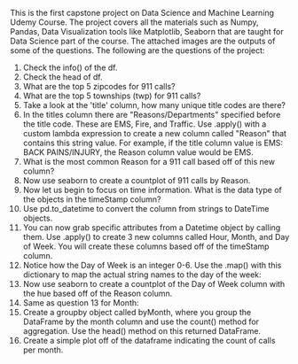 This is the first capstone project on Data Science and Machine Learning Udemy Course. The project covers all the materials
such as Numpy, Pandas, Data Visualization tools like Matplotlib, Seaborn that are taught for Data Science part of the course. 
The attached images are the outputs of some of the questions. The following are the questions of the project:

1. Check the info() of the df.
2. Check the head of df.
3. What are the top 5 zipcodes for 911 calls?
4. What are the top 5 townships (twp) for 911 calls?
5. Take a look at the 'title' column, how many unique title codes are there?
6. In the titles column there are "Reasons/Departments" specified before the title code. These are EMS, Fire, and Traffic. Use
   .apply() with a custom lambda expression to create a new column called "Reason" that contains this string value. 
   For example, if the title column value is EMS: BACK PAINS/INJURY, the Reason column value would be EMS.
7. What is the most common Reason for a 911 call based off of this new column?
8. Now use seaborn to create a countplot of 911 calls by Reason.
9. Now let us begin to focus on time information. What is the data type of the objects in the timeStamp column?
10. Use pd.to_datetime to convert the column from strings to DateTime objects.
11. You can now grab specific attributes from a Datetime object by calling them. Use .apply() to create 3 new columns called      Hour, Month, and Day of Week. You will create these columns based off of the timeStamp column.
12. Notice how the Day of Week is an integer 0-6. Use the .map() with this dictionary to map the actual string names to the      day of the week:
13. Now use seaborn to create a countplot of the Day of Week column with the hue based off of the Reason column.
14. Same as question 13 for Month:
15. Create a groupby object called byMonth, where you group the DataFrame by the month column and use the count() method for 
   aggregation. Use the head() method on this returned DataFrame.
16. Create a simple plot off of the dataframe indicating the count of calls per month.
